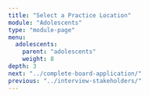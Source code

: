 ```yaml
---
title: "Select a Practice Location"
module: "Adolescents"
type: "module-page"
menu:
  adolescents:
    parent: "adolescents"
    weight: 8
depth: 3
next: "../complete-board-application/"
previous: "../interview-stakeholders/"
---
```

<form method="post" action="."></form>